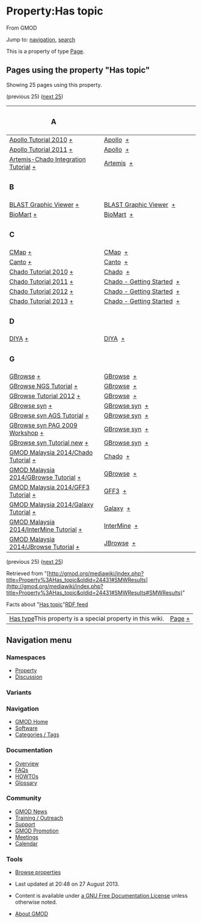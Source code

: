 <div id="mw-page-base" class="noprint">

</div>

<div id="mw-head-base" class="noprint">

</div>

<div id="content" class="mw-body" role="main">

<span id="top"></span>

<div id="mw-js-message" style="display:none;">

</div>



# <span dir="auto">Property:Has topic</span>

<div id="bodyContent">

<div id="siteSub">

From GMOD

</div>

<div id="contentSub">

</div>

<div id="jump-to-nav" class="mw-jump">

Jump to: [navigation](#mw-navigation), [search](#p-search)

</div>

<div id="mw-content-text" class="mw-content-ltr" lang="en" dir="ltr">

This is a property of type
[Page](Special:Types/Page "Special:Types/Page").

  
<span id="SMWResults"></span>

<div id="mw-pages">

## Pages using the property "Has topic"

Showing 25 pages using this property.

(previous 25) ([next
25](http://gmod.org/mediawiki/index.php?title=Property%3AHas_topic&from=GMOD+Malaysia+2014%2FMAKER+Tutorial#SMWResults#SMWResults "Property:Has topic"))

<table style="width: 100%; ">
<colgroup>
<col style="width: 50%" />
<col style="width: 50%" />
</colgroup>
<thead>
<tr class="header">
<th class="smwpropname"><h3 id="a">A</h3></th>
<th></th>
</tr>
</thead>
<tbody>
<tr class="odd">
<td class="smwpropname"><a href="Apollo_Tutorial_2010"
title="Apollo Tutorial 2010">Apollo Tutorial 2010</a> <span
class="smwbrowse"><a href="Special%3ABrowse/Apollo-20Tutorial-202010"
title="Special%3ABrowse/Apollo-20Tutorial-202010">+</a></span></td>
<td class="smwprops"><a href="Apollo.1" title="Apollo">Apollo</a>  <span
class="smwsearch"><a href="Special%3ASearchByProperty/Has-20topic/Apollo"
title="Special%3ASearchByProperty/Has-20topic/Apollo">+</a></span></td>
</tr>
<tr class="even">
<td class="smwpropname"><a href="Apollo_Tutorial_2011"
title="Apollo Tutorial 2011">Apollo Tutorial 2011</a> <span
class="smwbrowse"><a href="Special%3ABrowse/Apollo-20Tutorial-202011"
title="Special%3ABrowse/Apollo-20Tutorial-202011">+</a></span></td>
<td class="smwprops"><a href="Apollo.1" title="Apollo">Apollo</a>  <span
class="smwsearch"><a href="Special%3ASearchByProperty/Has-20topic/Apollo"
title="Special%3ASearchByProperty/Has-20topic/Apollo">+</a></span></td>
</tr>
<tr class="odd">
<td class="smwpropname"><a href="Artemis-Chado_Integration_Tutorial"
title="Artemis-Chado Integration Tutorial">Artemis-Chado Integration
Tutorial</a> <span class="smwbrowse"><a
href="Special%3ABrowse/Artemis-2DChado-20Integration-20Tutorial"
title="Special%3ABrowse/Artemis-2DChado-20Integration-20Tutorial">+</a></span></td>
<td class="smwprops"><a href="Artemis"
title="Artemis">Artemis</a>  <span class="smwsearch"><a
href="Special%3ASearchByProperty/Has-20topic/Artemis"
title="Special%3ASearchByProperty/Has-20topic/Artemis">+</a></span></td>
</tr>
<tr class="even">
<td class="smwpropname"><h3 id="b">B</h3></td>
<td></td>
</tr>
<tr class="odd">
<td class="smwpropname"><a href="BLAST_Graphic_Viewer.1"
title="BLAST Graphic Viewer">BLAST Graphic Viewer</a> <span
class="smwbrowse"><a href="Special%3ABrowse/BLAST-20Graphic-20Viewer"
title="Special%3ABrowse/BLAST-20Graphic-20Viewer">+</a></span></td>
<td class="smwprops"><a href="BLAST_Graphic_Viewer.1"
title="BLAST Graphic Viewer">BLAST Graphic Viewer</a>  <span
class="smwsearch"><a
href="Special%3ASearchByProperty/Has-20topic/BLAST-20Graphic-20Viewer"
title="Special%3ASearchByProperty/Has-20topic/BLAST-20Graphic-20Viewer">+</a></span></td>
</tr>
<tr class="even">
<td class="smwpropname"><a href="BioMart"
title="BioMart">BioMart</a> <span class="smwbrowse"><a
href="Special%3ABrowse/BioMart"
title="Special%3ABrowse/BioMart">+</a></span></td>
<td class="smwprops"><a href="BioMart"
title="BioMart">BioMart</a>  <span class="smwsearch"><a
href="Special%3ASearchByProperty/Has-20topic/BioMart"
title="Special%3ASearchByProperty/Has-20topic/BioMart">+</a></span></td>
</tr>
<tr class="odd">
<td class="smwpropname"><h3 id="c">C</h3></td>
<td></td>
</tr>
<tr class="even">
<td class="smwpropname"><a href="CMap.1" title="CMap">CMap</a> <span
class="smwbrowse"><a href="Special%3ABrowse/CMap"
title="Special%3ABrowse/CMap">+</a></span></td>
<td class="smwprops"><a href="CMap.1" title="CMap">CMap</a>  <span
class="smwsearch"><a href="Special%3ASearchByProperty/Has-20topic/CMap"
title="Special%3ASearchByProperty/Has-20topic/CMap">+</a></span></td>
</tr>
<tr class="odd">
<td class="smwpropname"><a href="Canto" title="Canto">Canto</a> <span
class="smwbrowse"><a href="Special%3ABrowse/Canto"
title="Special%3ABrowse/Canto">+</a></span></td>
<td class="smwprops"><a href="Canto" title="Canto">Canto</a>  <span
class="smwsearch"><a href="Special%3ASearchByProperty/Has-20topic/Canto"
title="Special%3ASearchByProperty/Has-20topic/Canto">+</a></span></td>
</tr>
<tr class="even">
<td class="smwpropname"><a href="Chado_Tutorial_2010"
title="Chado Tutorial 2010">Chado Tutorial 2010</a> <span
class="smwbrowse"><a href="Special%3ABrowse/Chado-20Tutorial-202010"
title="Special%3ABrowse/Chado-20Tutorial-202010">+</a></span></td>
<td class="smwprops"><a href="Chado" class="mw-redirect"
title="Chado">Chado</a>  <span class="smwsearch"><a
href="Special%3ASearchByProperty/Has-20topic/Chado"
title="Special%3ASearchByProperty/Has-20topic/Chado">+</a></span></td>
</tr>
<tr class="odd">
<td class="smwpropname"><a href="Chado_Tutorial_2011"
title="Chado Tutorial 2011">Chado Tutorial 2011</a> <span
class="smwbrowse"><a href="Special%3ABrowse/Chado-20Tutorial-202011"
title="Special%3ABrowse/Chado-20Tutorial-202011">+</a></span></td>
<td class="smwprops"><a href="Chado_-_Getting_Started"
title="Chado - Getting Started">Chado - Getting Started</a>  <span
class="smwsearch"><a
href="Special%3ASearchByProperty/Has-20topic/Chado-20-2D-20Getting-20Started"
title="Special%3ASearchByProperty/Has-20topic/Chado-20-2D-20Getting-20Started">+</a></span></td>
</tr>
<tr class="even">
<td class="smwpropname"><a href="Chado_Tutorial_2012"
title="Chado Tutorial 2012">Chado Tutorial 2012</a> <span
class="smwbrowse"><a href="Special%3ABrowse/Chado-20Tutorial-202012"
title="Special%3ABrowse/Chado-20Tutorial-202012">+</a></span></td>
<td class="smwprops"><a href="Chado_-_Getting_Started"
title="Chado - Getting Started">Chado - Getting Started</a>  <span
class="smwsearch"><a
href="Special%3ASearchByProperty/Has-20topic/Chado-20-2D-20Getting-20Started"
title="Special%3ASearchByProperty/Has-20topic/Chado-20-2D-20Getting-20Started">+</a></span></td>
</tr>
<tr class="odd">
<td class="smwpropname"><a href="Chado_Tutorial_2013"
title="Chado Tutorial 2013">Chado Tutorial 2013</a> <span
class="smwbrowse"><a href="Special%3ABrowse/Chado-20Tutorial-202013"
title="Special%3ABrowse/Chado-20Tutorial-202013">+</a></span></td>
<td class="smwprops"><a href="Chado_-_Getting_Started"
title="Chado - Getting Started">Chado - Getting Started</a>  <span
class="smwsearch"><a
href="Special%3ASearchByProperty/Has-20topic/Chado-20-2D-20Getting-20Started"
title="Special%3ASearchByProperty/Has-20topic/Chado-20-2D-20Getting-20Started">+</a></span></td>
</tr>
<tr class="even">
<td class="smwpropname"><h3 id="d">D</h3></td>
<td></td>
</tr>
<tr class="odd">
<td class="smwpropname"><a href="DIYA" title="DIYA">DIYA</a> <span
class="smwbrowse"><a href="Special%3ABrowse/DIYA"
title="Special%3ABrowse/DIYA">+</a></span></td>
<td class="smwprops"><a href="DIYA" title="DIYA">DIYA</a>  <span
class="smwsearch"><a href="Special%3ASearchByProperty/Has-20topic/DIYA"
title="Special%3ASearchByProperty/Has-20topic/DIYA">+</a></span></td>
</tr>
<tr class="even">
<td class="smwpropname"><h3 id="g">G</h3></td>
<td></td>
</tr>
<tr class="odd">
<td class="smwpropname"><a href="GBrowse.1"
title="GBrowse">GBrowse</a> <span class="smwbrowse"><a
href="Special%3ABrowse/GBrowse"
title="Special%3ABrowse/GBrowse">+</a></span></td>
<td class="smwprops"><a href="GBrowse.1"
title="GBrowse">GBrowse</a>  <span class="smwsearch"><a
href="Special%3ASearchByProperty/Has-20topic/GBrowse"
title="Special%3ASearchByProperty/Has-20topic/GBrowse">+</a></span></td>
</tr>
<tr class="even">
<td class="smwpropname"><a href="GBrowse_NGS_Tutorial"
title="GBrowse NGS Tutorial">GBrowse NGS Tutorial</a> <span
class="smwbrowse"><a href="Special%3ABrowse/GBrowse-20NGS-20Tutorial"
title="Special%3ABrowse/GBrowse-20NGS-20Tutorial">+</a></span></td>
<td class="smwprops"><a href="GBrowse.1"
title="GBrowse">GBrowse</a>  <span class="smwsearch"><a
href="Special%3ASearchByProperty/Has-20topic/GBrowse"
title="Special%3ASearchByProperty/Has-20topic/GBrowse">+</a></span></td>
</tr>
<tr class="odd">
<td class="smwpropname"><a href="GBrowse_Tutorial_2012"
title="GBrowse Tutorial 2012">GBrowse Tutorial 2012</a> <span
class="smwbrowse"><a href="Special%3ABrowse/GBrowse-20Tutorial-202012"
title="Special%3ABrowse/GBrowse-20Tutorial-202012">+</a></span></td>
<td class="smwprops"><a href="GBrowse.1"
title="GBrowse">GBrowse</a>  <span class="smwsearch"><a
href="Special%3ASearchByProperty/Has-20topic/GBrowse"
title="Special%3ASearchByProperty/Has-20topic/GBrowse">+</a></span></td>
</tr>
<tr class="even">
<td class="smwpropname"><a href="GBrowse_syn.1"
title="GBrowse syn">GBrowse syn</a> <span class="smwbrowse"><a
href="Special%3ABrowse/GBrowse-20syn"
title="Special%3ABrowse/GBrowse-20syn">+</a></span></td>
<td class="smwprops"><a href="GBrowse_syn.1" title="GBrowse syn">GBrowse
syn</a>  <span class="smwsearch"><a
href="Special%3ASearchByProperty/Has-20topic/GBrowse-20syn"
title="Special%3ASearchByProperty/Has-20topic/GBrowse-20syn">+</a></span></td>
</tr>
<tr class="odd">
<td class="smwpropname"><a href="GBrowse_syn_AGS_Tutorial"
title="GBrowse syn AGS Tutorial">GBrowse syn AGS Tutorial</a> <span
class="smwbrowse"><a
href="Special%3ABrowse/GBrowse-20syn-20AGS-20Tutorial"
title="Special%3ABrowse/GBrowse-20syn-20AGS-20Tutorial">+</a></span></td>
<td class="smwprops"><a href="GBrowse_syn.1" title="GBrowse syn">GBrowse
syn</a>  <span class="smwsearch"><a
href="Special%3ASearchByProperty/Has-20topic/GBrowse-20syn"
title="Special%3ASearchByProperty/Has-20topic/GBrowse-20syn">+</a></span></td>
</tr>
<tr class="even">
<td class="smwpropname"><a href="GBrowse_syn_PAG_2009_Workshop"
title="GBrowse syn PAG 2009 Workshop">GBrowse syn PAG 2009
Workshop</a> <span class="smwbrowse"><a
href="Special%3ABrowse/GBrowse-20syn-20PAG-202009-20Workshop"
title="Special%3ABrowse/GBrowse-20syn-20PAG-202009-20Workshop">+</a></span></td>
<td class="smwprops"><a href="GBrowse_syn.1" title="GBrowse syn">GBrowse
syn</a>  <span class="smwsearch"><a
href="Special%3ASearchByProperty/Has-20topic/GBrowse-20syn"
title="Special%3ASearchByProperty/Has-20topic/GBrowse-20syn">+</a></span></td>
</tr>
<tr class="odd">
<td class="smwpropname"><a href="GBrowse_syn_Tutorial_new"
title="GBrowse syn Tutorial new">GBrowse syn Tutorial new</a> <span
class="smwbrowse"><a
href="Special%3ABrowse/GBrowse-20syn-20Tutorial-20new"
title="Special%3ABrowse/GBrowse-20syn-20Tutorial-20new">+</a></span></td>
<td class="smwprops"><a href="GBrowse_syn.1" title="GBrowse syn">GBrowse
syn</a>  <span class="smwsearch"><a
href="Special%3ASearchByProperty/Has-20topic/GBrowse-20syn"
title="Special%3ASearchByProperty/Has-20topic/GBrowse-20syn">+</a></span></td>
</tr>
<tr class="even">
<td class="smwpropname"><a href="GMOD_Malaysia_2014/Chado_Tutorial"
title="GMOD Malaysia 2014/Chado Tutorial">GMOD Malaysia 2014/Chado
Tutorial</a> <span class="smwbrowse"><a
href="Special%3ABrowse/GMOD-20Malaysia-202014-2FChado-20Tutorial"
title="Special%3ABrowse/GMOD-20Malaysia-202014-2FChado-20Tutorial">+</a></span></td>
<td class="smwprops"><a href="Chado" class="mw-redirect"
title="Chado">Chado</a>  <span class="smwsearch"><a
href="Special%3ASearchByProperty/Has-20topic/Chado"
title="Special%3ASearchByProperty/Has-20topic/Chado">+</a></span></td>
</tr>
<tr class="odd">
<td class="smwpropname"><a href="GMOD_Malaysia_2014/GBrowse_Tutorial"
title="GMOD Malaysia 2014/GBrowse Tutorial">GMOD Malaysia 2014/GBrowse
Tutorial</a> <span class="smwbrowse"><a
href="Special%3ABrowse/GMOD-20Malaysia-202014-2FGBrowse-20Tutorial"
title="Special%3ABrowse/GMOD-20Malaysia-202014-2FGBrowse-20Tutorial">+</a></span></td>
<td class="smwprops"><a href="GBrowse.1"
title="GBrowse">GBrowse</a>  <span class="smwsearch"><a
href="Special%3ASearchByProperty/Has-20topic/GBrowse"
title="Special%3ASearchByProperty/Has-20topic/GBrowse">+</a></span></td>
</tr>
<tr class="even">
<td class="smwpropname"><a href="GMOD_Malaysia_2014/GFF3_Tutorial"
title="GMOD Malaysia 2014/GFF3 Tutorial">GMOD Malaysia 2014/GFF3
Tutorial</a> <span class="smwbrowse"><a
href="Special%3ABrowse/GMOD-20Malaysia-202014-2FGFF3-20Tutorial"
title="Special%3ABrowse/GMOD-20Malaysia-202014-2FGFF3-20Tutorial">+</a></span></td>
<td class="smwprops"><a href="GFF3" title="GFF3">GFF3</a>  <span
class="smwsearch"><a href="Special%3ASearchByProperty/Has-20topic/GFF3"
title="Special%3ASearchByProperty/Has-20topic/GFF3">+</a></span></td>
</tr>
<tr class="odd">
<td class="smwpropname"><a href="GMOD_Malaysia_2014/Galaxy_Tutorial"
title="GMOD Malaysia 2014/Galaxy Tutorial">GMOD Malaysia 2014/Galaxy
Tutorial</a> <span class="smwbrowse"><a
href="Special%3ABrowse/GMOD-20Malaysia-202014-2FGalaxy-20Tutorial"
title="Special%3ABrowse/GMOD-20Malaysia-202014-2FGalaxy-20Tutorial">+</a></span></td>
<td class="smwprops"><a href="Galaxy.1" title="Galaxy">Galaxy</a>  <span
class="smwsearch"><a href="Special%3ASearchByProperty/Has-20topic/Galaxy"
title="Special%3ASearchByProperty/Has-20topic/Galaxy">+</a></span></td>
</tr>
<tr class="even">
<td class="smwpropname"><a href="GMOD_Malaysia_2014/InterMine_Tutorial"
title="GMOD Malaysia 2014/InterMine Tutorial">GMOD Malaysia
2014/InterMine Tutorial</a> <span class="smwbrowse"><a
href="Special%3ABrowse/GMOD-20Malaysia-202014-2FInterMine-20Tutorial"
title="Special%3ABrowse/GMOD-20Malaysia-202014-2FInterMine-20Tutorial">+</a></span></td>
<td class="smwprops"><a href="InterMine"
title="InterMine">InterMine</a>  <span class="smwsearch"><a
href="Special%3ASearchByProperty/Has-20topic/InterMine"
title="Special%3ASearchByProperty/Has-20topic/InterMine">+</a></span></td>
</tr>
<tr class="odd">
<td class="smwpropname"><a href="GMOD_Malaysia_2014/JBrowse_Tutorial"
title="GMOD Malaysia 2014/JBrowse Tutorial">GMOD Malaysia 2014/JBrowse
Tutorial</a> <span class="smwbrowse"><a
href="Special%3ABrowse/GMOD-20Malaysia-202014-2FJBrowse-20Tutorial"
title="Special%3ABrowse/GMOD-20Malaysia-202014-2FJBrowse-20Tutorial">+</a></span></td>
<td class="smwprops"><a href="JBrowse.1"
title="JBrowse">JBrowse</a>  <span class="smwsearch"><a
href="Special%3ASearchByProperty/Has-20topic/JBrowse"
title="Special%3ASearchByProperty/Has-20topic/JBrowse">+</a></span></td>
</tr>
</tbody>
</table>

(previous 25) ([next
25](http://gmod.org/mediawiki/index.php?title=Property%3AHas_topic&from=GMOD+Malaysia+2014%2FMAKER+Tutorial#SMWResults#SMWResults "Property:Has topic"))

</div>

</div>

<div class="printfooter">

Retrieved from
"[http://gmod.org/mediawiki/index.php?title=Property%3AHas_topic&oldid=24431#SMWResults](http://gmod.org/mediawiki/index.php?title=Property%3AHas_topic&oldid=24431#SMWResults#SMWResults)"

</div>

<div id="catlinks" class="catlinks catlinks-allhidden">

</div>

<div id="mw-data-after-content">

<div class="smwfact">

<span class="smwfactboxhead">Facts about
"<span class="swmfactboxheadbrowse">[Has
topic](Special%3ABrowse/Property:Has-20topic "Special%3ABrowse/Property:Has-20topic")</span>"</span><span class="smwrdflink"><span class="rdflink">[RDF
feed](http://gmod.org/wiki/Special:ExportRDF/Property%3AHas_topic "Special:ExportRDF/Property:Has topic")</span></span>

|  |  |
|----|----|
| <span class="smw-highlighter" data-type="1" state="inline" data-title="Property"><span class="smwbuiltin">[Has type](Property%3AHas_type "Property:Has type")</span><span class="smwttcontent">This property is a special property in this wiki.</span></span> | [Page](Special:Types/Page "Special:Types/Page") <span class="smwsearch">[+](Special%3ASearchByProperty/Has-20type/Page "Special%3ASearchByProperty/Has-20type/Page")</span> |

</div>

</div>

<div class="visualClear">

</div>

</div>

</div>

<div id="mw-navigation">

## Navigation menu

<div id="mw-head">



<div id="left-navigation">

<div id="p-namespaces" class="vectorTabs" role="navigation"
aria-labelledby="p-namespaces-label">

### Namespaces

- <span id="ca-nstab-property">[Property](Property%3AHas_topic)</span>
- <span id="ca-talk"><a
  href="http://gmod.org/mediawiki/index.php?title=Property_talk:Has_topic&amp;action=edit&amp;redlink=1"
  accesskey="t"
  title="Discussion about the content page [t]">Discussion</a></span>

</div>

<div id="p-variants" class="vectorMenu emptyPortlet" role="navigation"
aria-labelledby="p-variants-label">

### 

### Variants[](#)

<div class="menu">

</div>

</div>

</div>





</div>

</div>

</div>

<div id="mw-panel">

<div id="p-logo" role="banner">

<a href="Main_Page"
style="background-image: url(../images/GMOD-cogs.png);"
title="Visit the main page"></a>

</div>

<div id="p-Navigation" class="portal" role="navigation"
aria-labelledby="p-Navigation-label">

### Navigation

<div class="body">

- <span id="n-GMOD-Home">[GMOD Home](Main_Page)</span>
- <span id="n-Software">[Software](GMOD_Components)</span>
- <span id="n-Categories-.2F-Tags">[Categories /
  Tags](Categories)</span>

</div>

</div>

<div id="p-Documentation" class="portal" role="navigation"
aria-labelledby="p-Documentation-label">

### Documentation

<div class="body">

- <span id="n-Overview">[Overview](Overview)</span>
- <span id="n-FAQs">[FAQs](Category%3AFAQ)</span>
- <span id="n-HOWTOs">[HOWTOs](Category%3AHOWTO)</span>
- <span id="n-Glossary">[Glossary](Glossary)</span>

</div>

</div>

<div id="p-Community" class="portal" role="navigation"
aria-labelledby="p-Community-label">

### Community

<div class="body">

- <span id="n-GMOD-News">[GMOD News](GMOD_News)</span>
- <span id="n-Training-.2F-Outreach">[Training /
  Outreach](Training_and_Outreach)</span>
- <span id="n-Support">[Support](Support)</span>
- <span id="n-GMOD-Promotion">[GMOD Promotion](GMOD_Promotion)</span>
- <span id="n-Meetings">[Meetings](Meetings)</span>
- <span id="n-Calendar">[Calendar](Calendar)</span>

</div>

</div>

<div id="p-tb" class="portal" role="navigation"
aria-labelledby="p-tb-label">

### Tools

<div class="body">


- <span id="t-smwbrowselink"><a href="Special%3ABrowse/Property%3AHas_topic" rel="smw-browse">Browse
  properties</a></span>


</div>

</div>

</div>

</div>

<div id="footer" role="contentinfo">

- <span id="footer-info-lastmod">Last updated at 20:48 on 27 August
  2013.</span>
<!-- - <span id="footer-info-viewcount">18,081 page views.</span> -->
- <span id="footer-info-copyright">Content is available under
  <a href="http://www.gnu.org/licenses/fdl-1.3.html" class="external"
  rel="nofollow">a GNU Free Documentation License</a> unless otherwise
  noted.</span>

<!-- -->

- <span id="footer-places-about">[About
  GMOD](GMOD:About "GMOD:About")</span>

<!-- -->






</div>
